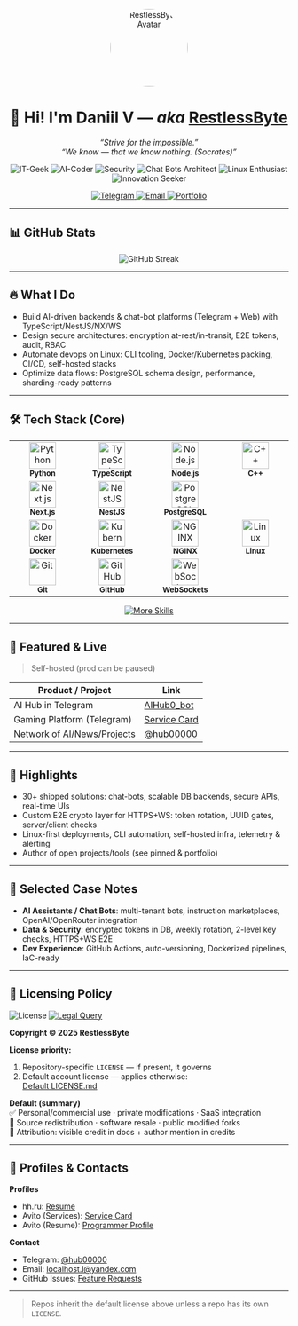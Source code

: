<!-- Profile Header -->
<p align="center">
  <a href="https://github.com/RestlessByte">
    <img src="https://github.com/RestlessByte.png" width="140" height="140" style="border-radius:50%" alt="RestlessByte Avatar" />
  </a>
</p>

<h1 align="center">👋 Hi! I'm Daniil V — <i>aka</i> <a href="https://github.com/RestlessByte">RestlessByte</a></h1>

<p align="center">
  <em>“Strive for the impossible.”</em><br/>
  <em>“We know — that we know nothing. (Socrates)”</em>
</p>

<!-- Role Pills -->
<p align="center">
  <img alt="IT-Geek" src="https://img.shields.io/badge/IT–Geek-0b7285?style=for-the-badge&logo=github&logoColor=white" />
  <img alt="AI-Coder" src="https://img.shields.io/badge/AI–Coder-5f3dc4?style=for-the-badge&logo=openai&logoColor=white" />
  <img alt="Security" src="https://img.shields.io/badge/Security%20Specialist-2b8a3e?style=for-the-badge&logo=protonvpn&logoColor=white" />
  <img alt="Chat Bots Architect" src="https://img.shields.io/badge/Chat%20Bots%20Architect-1c7ed6?style=for-the-badge&logo=telegram&logoColor=white" />
  <img alt="Linux Enthusiast" src="https://img.shields.io/badge/Linux%20Enthusiast-111827?style=for-the-badge&logo=linux&logoColor=white" />
  <img alt="Innovation Seeker" src="https://img.shields.io/badge/Innovation%20Seeker-f59f00?style=for-the-badge&logo=lightning&logoColor=white" />
</p>

<!-- Contacts -->
<p align="center">
  <a href="https://t.me/RestlessByte">
    <img src="https://img.shields.io/badge/Telegram-2CA5E0?style=for-the-badge&logo=telegram&logoColor=white" alt="Telegram" />
  </a>
  <a href="mailto:localhost.l@yandex.com">
    <img src="https://img.shields.io/badge/Email-FF6F61?style=for-the-badge&logo=minutemailer&logoColor=white" alt="Email" />
  </a>
  <a href="https://RestlessByte.github.io">
    <img src="https://img.shields.io/badge/Portfolio-111827?style=for-the-badge&logo=firefoxbrowser&logoColor=white" alt="Portfolio" />
  </a>
</p>

---

## 📊 GitHub Stats


<p align="center">
  <img src="https://streak-stats.demolab.com?user=RestlessByte&theme=vision-friendly-dark&hide_border=true" alt="GitHub Streak" />
</p>

---

## 🔥 What I Do

- Build AI-driven backends & chat-bot platforms (Telegram + Web) with TypeScript/NestJS/NX/WS  
- Design secure architectures: encryption at-rest/in-transit, E2E tokens, audit, RBAC  
- Automate devops on Linux: CLI tooling, Docker/Kubernetes packing, CI/CD, self-hosted stacks  
- Optimize data flows: PostgreSQL schema design, performance, sharding-ready patterns  

---

## 🛠 Tech Stack (Core)

<table>
  <tr>
    <td align="center" width="140">
      <img src="https://cdn.jsdelivr.net/gh/devicons/devicon/icons/python/python-original.svg" height="48" alt="Python"/><br/>
      <sub><b>Python</b></sub>
    </td>
    <td align="center" width="140">
      <img src="https://cdn.jsdelivr.net/gh/devicons/devicon/icons/typescript/typescript-original.svg" height="48" alt="TypeScript"/><br/>
      <sub><b>TypeScript</b></sub>
    </td>
    <td align="center" width="140">
      <img src="https://cdn.jsdelivr.net/gh/devicons/devicon/icons/nodejs/nodejs-original.svg" height="48" alt="Node.js"/><br/>
      <sub><b>Node.js</b></sub>
    </td>
    <td align="center" width="140">
      <img src="https://cdn.jsdelivr.net/gh/devicons/devicon/icons/cplusplus/cplusplus-original.svg" height="48" alt="C++"/><br/>
      <sub><b>C++</b></sub>
    </td>
  </tr>
  <tr>
    <td align="center" width="140">
      <img src="https://cdn.jsdelivr.net/gh/devicons/devicon/icons/nextjs/nextjs-original.svg" height="48" alt="Next.js"/><br/>
      <sub><b>Next.js</b></sub>
    </td>
    <td align="center" width="140">
      <img src="https://cdn.jsdelivr.net/gh/devicons/devicon/icons/nestjs/nestjs-plain.svg" height="48" alt="NestJS"/><br/>
      <sub><b>NestJS</b></sub>
    </td>
    <td align="center" width="140">
      <img src="https://cdn.jsdelivr.net/gh/devicons/devicon/icons/postgresql/postgresql-original.svg" height="48" alt="PostgreSQL"/><br/>
      <sub><b>PostgreSQL</b></sub>
    </td>
  </tr>
  <tr>
    <td align="center" width="140">
      <img src="https://cdn.jsdelivr.net/gh/devicons/devicon/icons/docker/docker-original.svg" height="48" alt="Docker"/><br/>
      <sub><b>Docker</b></sub>
    </td>
    <td align="center" width="140">
      <img src="https://cdn.jsdelivr.net/gh/devicons/devicon/icons/kubernetes/kubernetes-plain.svg" height="48" alt="Kubernetes"/><br/>
      <sub><b>Kubernetes</b></sub>
    </td>
    <td align="center" width="140">
      <img src="https://cdn.jsdelivr.net/gh/devicons/devicon/icons/nginx/nginx-original.svg" height="48" alt="NGINX"/><br/>
      <sub><b>NGINX</b></sub>
    </td>
    <td align="center" width="140">
      <img src="https://cdn.jsdelivr.net/gh/devicons/devicon/icons/linux/linux-original.svg" height="48" alt="Linux"/><br/>
      <sub><b>Linux</b></sub>
    </td>
  </tr>
  <tr>
    <td align="center" width="140">
      <img src="https://cdn.jsdelivr.net/gh/devicons/devicon/icons/git/git-original.svg" height="48" alt="Git"/><br/>
      <sub><b>Git</b></sub>
    </td>
    <td align="center" width="140">
      <img src="https://cdn.jsdelivr.net/gh/devicons/devicon/icons/github/github-original.svg" height="48" alt="GitHub"/><br/>
      <sub><b>GitHub</b></sub>
    </td>
    <td align="center" width="140">
      <img src="https://raw.githubusercontent.com/simple-icons/simple-icons/develop/icons/websocket.svg" height="48" alt="WebSockets"/><br/>
      <sub><b>WebSockets</b></sub>
    </td>
  </tr>
</table>

<p align="center">
  <a href="https://RestlessByte.github.io">
    <img alt="More Skills" src="https://img.shields.io/badge/Full%20skillset%20→%20Portfolio-0b7285?style=for-the-badge" />
  </a>
</p>

---

## 🚀 Featured & Live

> Self-hosted (prod can be paused)

| Product / Project | Link |
| --- | --- |
| AI Hub in Telegram | <a href="https://t.me/AIHub0_bot">AIHub0_bot</a> |
| Gaming Platform (Telegram) | <a href="https://www.avito.ru/meleuz/predlozheniya_uslug/ustanovka_windows_linux_razrabtka_pod_klyuch_3565647194">Service Card</a> |
| Network of AI/News/Projects | <a href="https://t.me/hub00000">@hub00000</a> |

---

## 📌 Highlights

- 30+ shipped solutions: chat-bots, scalable DB backends, secure APIs, real-time UIs  
- Custom E2E crypto layer for HTTPS+WS: token rotation, UUID gates, server/client checks  
- Linux-first deployments, CLI automation, self-hosted infra, telemetry & alerting  
- Author of open projects/tools (see pinned & portfolio)  

---

## 🧠 Selected Case Notes

- **AI Assistants / Chat Bots**: multi-tenant bots, instruction marketplaces, OpenAI/OpenRouter integration  
- **Data & Security**: encrypted tokens in DB, weekly rotation, 2-level key checks, HTTPS+WS E2E  
- **Dev Experience**: GitHub Actions, auto-versioning, Dockerized pipelines, IaC-ready  

---

## 🪪 Licensing Policy

<img alt="License" src="https://img.shields.io/badge/License-Custom-important?style=flat-square&logo=law" />
<a href="mailto:localhost.l@yandex.com">
  <img alt="Legal Query" src="https://img.shields.io/badge/Contact-Legal%20Query-blue?style=flat-square&logo=minutemailer" />
</a>

**Copyright © 2025 RestlessByte**

**License priority:**
1. Repository-specific `LICENSE` — if present, it governs  
2. Default account license — applies otherwise:  
   <a href="https://github.com/RestlessByte/-License-Policy-for-My-Repositories/blob/main/LICENSE.md">Default LICENSE.md</a>

**Default (summary)**  
✅ Personal/commercial use · private modifications · SaaS integration  
🚫 Source redistribution · software resale · public modified forks  
📝 Attribution: visible credit in docs + author mention in credits  

---

## 💼 Profiles & Contacts

**Profiles**
- hh.ru: <a href="https://hh.ru/resume/7aee394dff0e982c5b0039ed1f666a5a524544">Resume</a>  
- Avito (Services): <a href="https://www.avito.ru/meleuz/predlozheniya_uslug/ustanovka_windows_linux_razrabtka_pod_klyuch_3565647194">Service Card</a>  
- Avito (Resume): <a href="https://www.avito.ru/meleuz/rezume/programmist_programmer_3981233373">Programmer Profile</a>

**Contact**
- Telegram: <a href="https://t.me/hub00000">@hub00000</a>  
- Email: <a href="mailto:localhost.l@yandex.com">localhost.l@yandex.com</a>  
- GitHub Issues: <a href="https://github.com/RestlessByte/RestlessByte/issues">Feature Requests</a>  

---

> Repos inherit the default license above unless a repo has its own `LICENSE`.
